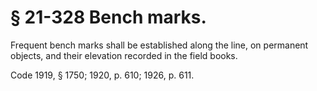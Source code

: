 # § 21-328 Bench marks.

<p>Frequent bench marks shall be established along the line, on permanent objects, and their elevation recorded in the field books.</p><p>Code 1919, § 1750; 1920, p. 610; 1926, p. 611.</p>